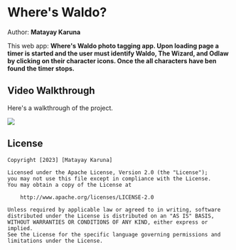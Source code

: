 # Where's Waldo?

Author: **Matayay Karuna**

This web app: **Where's Waldo photo tagging app. Upon loading page a timer is started
and the user must identify Waldo, The Wizard, and Odlaw by clicking on their character icons.
Once the all characters have ben found the timer stops.**

## Video Walkthrough

Here's a walkthrough of the project.

![](./src/assets/waldo.gif)

## License

    Copyright [2023] [Matayay Karuna]

    Licensed under the Apache License, Version 2.0 (the "License");
    you may not use this file except in compliance with the License.
    You may obtain a copy of the License at

        http://www.apache.org/licenses/LICENSE-2.0

    Unless required by applicable law or agreed to in writing, software
    distributed under the License is distributed on an "AS IS" BASIS,
    WITHOUT WARRANTIES OR CONDITIONS OF ANY KIND, either express or implied.
    See the License for the specific language governing permissions and
    limitations under the License.
